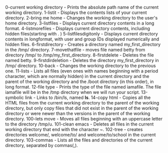 0-current working directory - Prints the absolute path name of the current working directory.
1-listit - Displays the contents lists of your current directory.
2-bring me home - Changes the working directory to the user's home directory.
3-listfiles - Displays current directory contents in a long format.
4-listmorefiles - Displays current directory contents, including hidden files(starting with . )
5-listfilesdigitonly - Displays current directory contents in longformat, with user and group IDs displayed numerically and hidden files.
6-firstdirectory - Creates a directory named my_first_directory in the /tmp/ directory.
7-movethatfile - moves file named betty from directory /tmp/ to /tmp/my_first_directory.
8-firstdelete - Deletes the file named betty.
9-firstdirdeletion - Deletes the directory my_first_directory in /tmp/ directory.
10-back - Changes the working directory to the previous one.
11-lists - Lists all files (even ones with names beginning with a period character, which are normally hidden) in the current directory and the parent of the working directory and the /boot directory (in this order), in long format.
12-file type - Prints the type of the file named iamafile. The file iamafile will be in the /tmp directory when we will run your script.
13-symbolic link -  Links to /bin/ls, named __ls__.
14-copy html - Copies all the HTML files from the current working directory to the parent of the working directory, but only copy files that did not exist in the parent of the working directory or were newer than the versions in the parent of the working directory.
100-lets move - Moves all files beginning with an uppercase letter to the directory /tmp/u.
101-clean emacs - Deletes all files in the current working directory that end with the character ~.
102-tree - creates directories welcome/, welcome/to/ and welcome/to/school in the current directory.
103-commas - Lists all the files and directories of the current directory, separated by commas(,).
